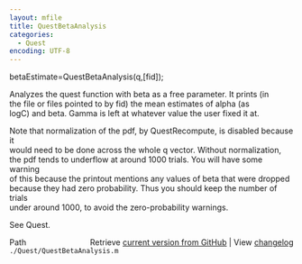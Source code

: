 ```yaml
---
layout: mfile
title: QuestBetaAnalysis
categories:
  - Quest
encoding: UTF-8
---
```


betaEstimate=QuestBetaAnalysis(q,[fid]);  

Analyzes the quest function with beta as a free parameter. It prints (in  
the file or files pointed to by fid) the mean estimates of alpha (as  
logC) and beta. Gamma is left at whatever value the user fixed it at.  

Note that normalization of the pdf, by QuestRecompute, is disabled because it  
would need to be done across the whole q vector. Without normalization,  
the pdf tends to underflow at around 1000 trials. You will have some warning  
of this because the printout mentions any values of beta that were dropped  
because they had zero probability. Thus you should keep the number of trials  
under around 1000, to avoid the zero-probability warnings.  

See Quest.  


<div class="code_header" style="text-align:right;">
  <span style="float:left;">Path&nbsp;&nbsp;</span> <span class="counter">Retrieve <a href=
  "https://raw.github.com/Psychtoolbox-3/Psychtoolbox-3/beta/./Quest/QuestBetaAnalysis.m">current version from GitHub</a> | View <a href=
  "https://github.com/Psychtoolbox-3/Psychtoolbox-3/commits/beta/./Quest/QuestBetaAnalysis.m">changelog</a></span>
</div>
<div class="code">
  <code>./Quest/QuestBetaAnalysis.m</code>
</div>
